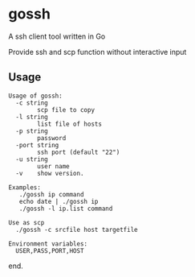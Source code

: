 # gossh
A ssh client tool written in Go

Provide ssh and scp function without interactive input

## Usage

```
Usage of gossh:
  -c string
        scp file to copy
  -l string
        list file of hosts
  -p string
        password
  -port string
        ssh port (default "22")
  -u string
        user name
  -v    show version.

Examples: 
   ./gossh ip command
   echo date | ./gossh ip
   ./gossh -l ip.list command

Use as scp
  ./gossh -c srcfile host targetfile

Environment variables:
  USER,PASS,PORT,HOST

```

end.